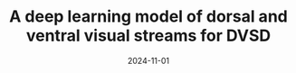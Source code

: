 ---
title: " A deep learning model of dorsal and ventral visual streams for DVSD"
collection: publications
category: manuscripts
permalink: /publication/2024-11-01-paper-title-number-2
date: 2024-11-01
venue: 'Scientific Reports (Nature Publishing Group)'
paperurl: 'https://doi.org/10.1038/s41598-024-78304-7'
citation: 'Masoumeh Zareh, <b>Elaheh Toulabinejad</b>, Mohammad Hossein Manshaei, Sayed Jalal Zahabi. (2024). &quot;A deep learning model of dorsal and ventral visual streams for DVSD&quot;. <i>Scientific Reports (Nature Publishing Group)</i>'
---